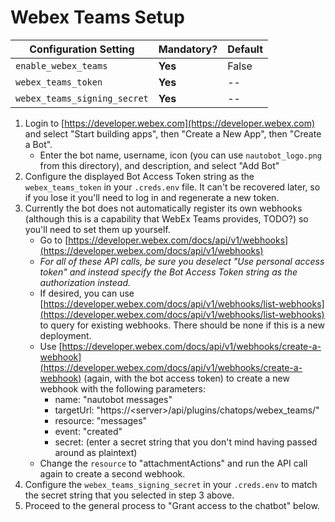 # Webex Teams Setup

| Configuration Setting        | Mandatory? | Default |
| ---------------------------- | ---------- | ------- |
| `enable_webex_teams`         | **Yes**    | False   |
| `webex_teams_token`          | **Yes**    | --      |
| `webex_teams_signing_secret` | **Yes**    | --      |

1. Login to [https://developer.webex.com](https://developer.webex.com) and select "Start building apps", then "Create a New App", then "Create a Bot".
   - Enter the bot name, username, icon (you can use `nautobot_logo.png` from this directory), and description,
     and select "Add Bot"
2. Configure the displayed Bot Access Token string as the `webex_teams_token` in your `.creds.env` file.
   It can't be recovered later, so if you lose it you'll need to log in and regenerate a new token.
3. Currently the bot does not automatically register its own webhooks (although this is a capability that WebEx Teams
   provides, TODO?) so you'll need to set them up yourself.
   - Go to [https://developer.webex.com/docs/api/v1/webhooks](https://developer.webex.com/docs/api/v1/webhooks)
   - *For all of these API calls, be sure you deselect "Use personal access token" and instead specify the
     Bot Access Token string as the authorization instead.*
   - If desired, you can use [https://developer.webex.com/docs/api/v1/webhooks/list-webhooks](https://developer.webex.com/docs/api/v1/webhooks/list-webhooks) to query for existing
     webhooks. There should be none if this is a new deployment.
   - Use [https://developer.webex.com/docs/api/v1/webhooks/create-a-webhook](https://developer.webex.com/docs/api/v1/webhooks/create-a-webhook) (again, with the bot access token) to create
     a new webhook with the following parameters:
     - name: "nautobot messages"
     - targetUrl: "https://\<server\>/api/plugins/chatops/webex_teams/"
     - resource: "messages"
     - event: "created"
     - secret: (enter a secret string that you don't mind having passed around as plaintext)
   - Change the `resource` to "attachmentActions" and run the API call again to create a second webhook.
4. Configure the `webex_teams_signing_secret` in your `.creds.env` to match the secret string that you selected in
   step 3 above.
5. Proceed to the general process to "Grant access to the chatbot" below.
